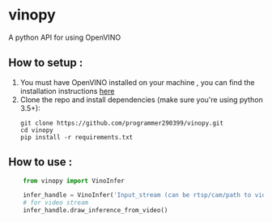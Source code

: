 # vinopy
A python API for using OpenVINO 

## How to setup :
1. You must have OpenVINO installed on your machine , you can find the installation instructions [here](https://software.intel.com/en-us/openvino-toolkit/documentation/get-started)
2. Clone the repo and install dependencies (make sure you're using python 3.5+):
    ```
    git clone https://github.com/programmer290399/vinopy.git
    cd vinopy
    pip install -r requirements.txt
    ```

## How to use :

```py
    from vinopy import VinoInfer

    infer_handle = VinoInfer('Input_stream (can be rtsp/cam/path to video_file/image)')
    # for video stream 
    infer_handle.draw_inference_from_video()
```
